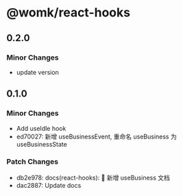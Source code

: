 # @womk/react-hooks

## 0.2.0

### Minor Changes

- update version

## 0.1.0

### Minor Changes

- Add useIdle hook
- ed70027: 新增 useBusinessEvent, 重命名 useBusiness 为 useBusinessState

### Patch Changes

- db2e978: docs(react-hooks): :memo: 新增 useBusiness 文档
- dac2887: Update docs
